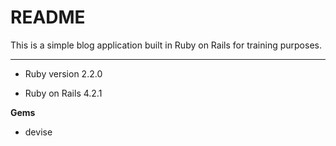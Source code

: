 README
============

This is a simple blog application built in Ruby on Rails for training purposes.

----------


* Ruby version 2.2.0

* Ruby on Rails 4.2.1

**Gems** 
- devise